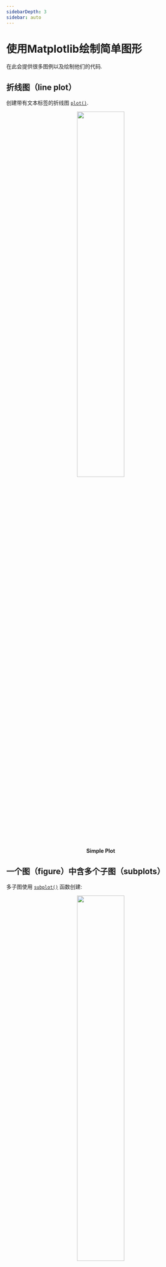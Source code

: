 ```yaml
---
sidebarDepth: 3
sidebar: auto
---
```

# 使用Matplotlib绘制简单图形
在此会提供很多图例以及绘制他们的代码.

## 折线图（line plot）

创建带有文本标签的折线图
[``plot()``](https://matplotlib.org/api/_as_gen/matplotlib.pyplot.plot.html#matplotlib.pyplot.plot).

<center>
  <a href="/gallery/lines_bars_and_markers/simple_plot.html">
    <img style="width: 50%" src="https://matplotlib.org/_images/sphx_glr_simple_plot_0011.png">
  </a>
  <p>
    <b>Simple Plot</b>
  </p>
</center>

## 一个图（figure）中含多个子图（subplots）

多子图使用
[``subplot()``](https://matplotlib.org/api/_as_gen/matplotlib.pyplot.subplot.html#matplotlib.pyplot.subplot) 函数创建:

<center>
  <a href="/gallery/subplots_axes_and_figures/subplot.html">
    <img style="width: 50%" src="https://matplotlib.org/_images/sphx_glr_subplot_0011.png">
  </a>
  <p>
    <b>Subplot</b>
  </p>
</center>

## 图像显示（image）

可以使用 [``imshow()``](https://matplotlib.org/api/_as_gen/matplotlib.pyplot.imshow.html#matplotlib.pyplot.imshow) 函数来显示图像.

<center>
  <a href="/gallery/images_contours_and_fields/image_demo.html">
    <img style="width: 50%" src="https://matplotlib.org/_images/sphx_glr_image_demo_0031.png">
  </a>
</center>

**Example of using [``imshow()``](https://matplotlib.org/api/_as_gen/matplotlib.pyplot.imshow.html#matplotlib.pyplot.imshow) to display a CT scan**

## 热力图（pcolormesh）与等高线（contour）

 函数[``pcolormesh()``](https://matplotlib.org/api/_as_gen/matplotlib.pyplot.pcolormesh.html#matplotlib.pyplot.pcolormesh) 可以使用色彩来描绘横坐标间隔一致或不一致的二维向量。
 函数[``contour()``](https://matplotlib.org/api/_as_gen/matplotlib.pyplot.contour.html#matplotlib.pyplot.contour)与其类似:

<center>
  <a href="/gallery/images_contours_and_fields/pcolormesh_levels.html">
    <img style="width: 50%" src="https://matplotlib.org/_images/sphx_glr_pcolormesh_levels_0011.png">
  </a>
</center>

**Example comparing [``pcolormesh()``](https://matplotlib.org/api/_as_gen/matplotlib.pyplot.pcolormesh.html#matplotlib.pyplot.pcolormesh) and [``contour()``](https://matplotlib.org/api/_as_gen/matplotlib.pyplot.contour.html#matplotlib.pyplot.contour) for plotting two-dimensional data**

## 直方图（Histogram）

函数 [``hist()``](https://matplotlib.org/api/_as_gen/matplotlib.pyplot.hist.html#matplotlib.pyplot.hist) 自动生成直方图，并且返回每bin的数目或概率：

<center>
  <a href="/gallery/statistics/histogram_features.html">
    <img style="width: 50%" src="https://matplotlib.org/_images/sphx_glr_histogram_features_0011.png">
  </a>
  <p>
    <b>Histogram Features</b>
  </p>
</center>

## 折线轨迹（Paths）

matplotlib中用于折线处理的类主要是[``matplotlib.path``](https://matplotlib.org/api/path_api.html#module-matplotlib.path) ，几乎所有矢量绘图都在绘图管道（drawing pipeline）中使用了折线，虽然无法绘制path实例本身，但也可以使其可视化:

<center>
  <a href="/gallery/shapes_and_collections/path_patch.html">
    <img style="width: 50%" src="https://matplotlib.org/_images/sphx_glr_path_patch_0011.png">
  </a>
  <p>
    <b>Path Patch</b>
  </p>
</center>

## 绘制三维图表

matpltlib三维工具箱(The mplot3d toolkit）能够支持简单的三维图表，其中包括曲面图，线框图，散点图与条形图。 (详见 [Getting started](https://matplotlib.org//toolkits/mplot3d.html#toolkit-mplot3d-tutorial) 与[3D plotting](https://matplotlib.org/gallery/index.html#mplot3d-examples-index))

<center>
  <a href="/gallery/mplot3d/surface3d.html">
    <img style="width: 50%" src="https://matplotlib.org/_images/sphx_glr_surface3d_0011.png">
  </a>
  <p>
    <b>Surface3d</b>
  </p>
</center>

感谢John Porter, Jonathon Taylor, Reinier Heeres, 与 Ben Root 对
``mplot3d``所做出的贡献 . 该工具箱在所有完整版的matpltlib中均已包含，无需再次安装.

## 流量图（Streamplot）

函数[``streamplot()``](https://matplotlib.org/api/_as_gen/matplotlib.pyplot.streamplot.html#matplotlib.pyplot.streamplot)绘制向量场的流量图. 除了简单的绘制流线外, 它还允许您将流线的颜色和（或）线宽映射到单独的参数，例如矢量场的速度或局部强度。

<center>
  <a href="/gallery/images_contours_and_fields/plot_streamplot.html">
    <img style="width: 50%" src="https://matplotlib.org/_images/sphx_glr_plot_streamplot_0011.png">
  </a>
  <p>
    <b>Streamplot with various plotting options.</b>
  </p>
</center>

This feature complements the [``quiver()``](https://matplotlib.org/api/_as_gen/matplotlib.pyplot.quiver.html#matplotlib.pyplot.quiver) function for
plotting vector fields. Thanks to Tom Flannaghan and Tony Yu for adding the
streamplot function.

## 椭圆（Ellipses）

为了凤凰号火星任务[Phoenix](http://www.jpl.nasa.gov/news/phoenix/main.php)(使用matplolib做地面站追踪航天器), 迈克尔·德罗特布姆（Michael Droettboom）以查理·莫阿德（Charlie Moad）的作品为基础，为椭圆弧提供了极其精确的8样条近似(详见[``Arc``](https://matplotlib.org/api/_as_gen/matplotlib.patches.Arc.html#matplotlib.patches.Arc)), 这种椭圆弧其对缩放级别不敏感.

<center>
  <a href="/gallery/shapes_and_collections/ellipse_demo.html">
    <img style="width: 50%" src="https://matplotlib.org/_images/sphx_glr_ellipse_demo_0011.png">
  </a>
  <p>
    <b>Ellipse Demo</b>
  </p>
</center>

## 条形图（Bar charts）

使用 [``bar()``](https://matplotlib.org/api/_as_gen/matplotlib.pyplot.bar.html#matplotlib.pyplot.bar) 函数来创建一个条形图, 其中包括自定义设置，例如错误栏:

<center>
  <a href="/gallery/statistics/barchart_demo.html">
    <img style="width: 50%" src="https://matplotlib.org/_images/sphx_glr_barchart_demo_0011.png">
  </a>
  <p>
    <b>Barchart Demo</b>
  </p>
</center>

你也可以创建多分类累计柱状图（stacked bars）
([bar_stacked.py](https://matplotlib.org/gallery/lines_bars_and_markers/bar_stacked.html)),
或是水平条状态（horizontal bar charts）
([barh.py](https://matplotlib.org/gallery/lines_bars_and_markers/barh.html)).

## 饼图（Pie charts）

函数[``pie()``](https://matplotlib.org/api/_as_gen/matplotlib.pyplot.pie.html#matplotlib.pyplot.pie) 可以创建一个饼图.可选功能包括自动标记面积百分比，从饼图中心爆炸一个或多个楔形以及阴影效果，只需几行代码即可生成此图形。

<center>
  <a href="/gallery/pie_and_polar_charts/pie_features.html">
    <img style="width: 50%" src="https://matplotlib.org/_images/sphx_glr_pie_features_0011.png">
  </a>
  <p>
    <b>Pie Features</b>
  </p>
</center>

## 表格（Tables）

函数[``table()``](https://matplotlib.org/api/_as_gen/matplotlib.pyplot.table.html#matplotlib.pyplot.table) 添加表格到坐标轴上。
<center>
  <a href="/gallery/misc/table_demo.html">
    <img style="width: 50%" src="https://matplotlib.org/_images/sphx_glr_table_demo_0011.png">
  </a>
  <p>
    <b>Table Demo</b>
  </p>
</center>

## 散点图（Scatter plots）

函数 [``scatter()``](https://matplotlib.org/api/_as_gen/matplotlib.pyplot.scatter.html#matplotlib.pyplot.scatter)用于绘制可设置大小及颜色的散点图，本示例绘制了Google股票价格的变化图，散点大小反映了交易量，颜色随时间变化，函数中的alpha为透明度。

<center>
  <a href="/gallery/lines_bars_and_markers/scatter_demo2.html">
    <img style="width: 50%" src="https://matplotlib.org/_images/sphx_glr_scatter_demo2_0011.png">
  </a>
  <p>
    <b>Scatter Demo2</b>
  </p>
</center>

## 图形界面控件（GUI widgets）

Matplotlib提供了一些基本的独立于用户所使用的交互界面的GUI控件, 供用户跨GUI绘图. 详见 [``matplotlib.widgets``](https://matplotlib.org/api/widgets_api.html#module-matplotlib.widgets) 与
[widget examples](https://matplotlib.org/gallery/index.html).

<center>
  <a href="/gallery/widgets/slider_demo.html">
    <img style="width: 50%" src="https://matplotlib.org/_images/sphx_glr_slider_demo_0011.png">
  </a>
  <p>
    <b>Slider and radio-button GUI.</b>
  </p>
</center>

## 曲线色彩填充（Filled curves）

函数 [``fill()``](https://matplotlib.org/api/_as_gen/matplotlib.pyplot.fill.html#matplotlib.pyplot.fill) 可以让你填充曲线与多边形:

<center>
  <a href="/gallery/lines_bars_and_markers/fill.html">
    <img style="width: 50%" src="https://matplotlib.org/_images/sphx_glr_fill_0011.png">
  </a>
  <p>
    <b>Fill</b>
  </p>
</center>

感谢 Andrew Straw 添加了这个函数.

## 时间处理（Date handling）

你可以绘制可设置主次刻度的时间序列。

<center>
  <a href="/gallery/text_labels_and_annotations/date.html">
    <img style="width: 50%" src="https://matplotlib.org/_images/sphx_glr_date_0011.png">
  </a>
  <p>
    <b>Date</b>
  </p>
</center>

详见 [``matplotlib.ticker``](https://matplotlib.org/api/ticker_api.html#module-matplotlib.ticker) and [``matplotlib.dates``](https://matplotlib.org/api/dates_api.html#module-matplotlib.dates).

## 对数图（Log plots）

函数 [``semilogx()``](https://matplotlib.org/api/_as_gen/matplotlib.pyplot.semilogx.html#matplotlib.pyplot.semilogx),
[``semilogy()``](https://matplotlib.org/api/_as_gen/matplotlib.pyplot.semilogy.html#matplotlib.pyplot.semilogy) 与
[``loglog()``](https://matplotlib.org/api/_as_gen/matplotlib.pyplot.loglog.html#matplotlib.pyplot.loglog) 简化了对数图的创建。

<center>
  <a href="/gallery/scales/log_demo.html">
    <img style="width: 50%" src="https://matplotlib.org/_images/sphx_glr_log_demo_0011.png">
  </a>
  <p>
    <b>Log Demo</b>
  </p>
</center>

感谢 Andrew Straw, Darren Dale 与 Gregory Lielens 对log-scaling infrastructure的贡献.

## 极坐标图（Polar plots）

函数 [``polar()``](https://matplotlib.org/api/_as_gen/matplotlib.pyplot.polar.html#matplotlib.pyplot.polar) 可生成极坐标图.

<center>
  <a href="/gallery/pie_and_polar_charts/polar_demo.html">
    <img style="width: 50%" src="https://matplotlib.org/_images/sphx_glr_polar_demo_0011.png">
  </a>
  <p>
    <b>Polar Demo</b>
  </p>
</center>

## 图例（Legends）

函数 [``legend()``](https://matplotlib.org/api/_as_gen/matplotlib.pyplot.legend.html#matplotlib.pyplot.legend) 使用了MATLAB-compatible legend-placement自动生成图例

<center>
  <a href="/gallery/text_labels_and_annotations/legend.html">
    <img style="width: 50%" src="https://matplotlib.org/_images/sphx_glr_legend_0011.png">
  </a>
  <p>
    <b>Legend</b>
  </p>
</center>

感谢 Charles Twardy 添加 legend 函数.

## 文本对象的Tex表示法（TeX-notation for text objects）

下面是Matplotlib的mathtext引擎当前支持的许多TeX表达式的示例。它使用了[FreeType](https://www.freetype.org/)与DejaVu, BaKoMa computer modern, 以及 [STIX](http://www.stixfonts.org)，详见 [``matplotlib.mathtext``](https://matplotlib.org/api/mathtext_api.html#module-matplotlib.mathtext).

<center>
  <a href="/gallery/text_labels_and_annotations/mathtext_examples.html">
    <img style="width: 50%" src="https://matplotlib.org/_images/sphx_glr_mathtext_examples_0011.png">
  </a>
  <p>
    <b>Mathtext Examples</b>
  </p>
</center>

Matplotlib的mathtext架构的实现是独立的，不依赖于 TeX or 以及其他需要安装到电脑的包. 教程详见 [Writing mathematical expressions](https://matplotlib.org//text/mathtext.html).

## 原生Tex渲染（Native TeX rendering）

尽管Matplotlib原生的渲染引擎已非常强大，但有时你还可能需要TeX. Matplotlib可通过 *usetex*选项支持第三方TeX字符渲染。

<center>
  <a href="/gallery/text_labels_and_annotations/tex_demo.html">
    <img style="width: 50%" src="https://matplotlib.org/_images/sphx_glr_tex_demo_0011.png">
  </a>
  <p>
    <b>Tex Demo</b>
  </p>
</center>

## 脑电图图形界面（EEG GUI）

你可以将Matplotlib的界面插入到pygtk, wx, Tk, Qt，PyQt中去.以下是EEG界面[pbrain](https://github.com/nipy/pbrain)的截图。

![eeg_small](https://matplotlib.org/_images/eeg_small.png)

下方的数轴使用了 [``specgram()``](https://matplotlib.org/api/_as_gen/matplotlib.pyplot.specgram.html#matplotlib.pyplot.specgram)
绘制了脑电图的一个通道的频谱图。

以下是将Matplotlib插入到不同界面的方式:

- [Embedding in GTK3](https://matplotlib.org/gallery/user_interfaces/embedding_in_gtk3_sgskip.html)
- [Embedding in wx #2](https://matplotlib.org/gallery/user_interfaces/embedding_in_wx2_sgskip.html)
- [Matplotlib With Glade 3](https://matplotlib.org/gallery/user_interfaces/mpl_with_glade3_sgskip.html)
- [Embedding in Qt](https://matplotlib.org/gallery/user_interfaces/embedding_in_qt_sgskip.html)
- [Embedding in Tk](https://matplotlib.org/gallery/user_interfaces/embedding_in_tk_sgskip.html)

## XKCD风格草图绘制（XKCD-style sketch plots）

Matplotlib 支持名为 ``xkcd``的风格，不过这图没啥用，只能用来玩玩

<center>
  <a href="/gallery/showcase/xkcd.html">
    <img style="width: 50%" src="https://matplotlib.org/_images/sphx_glr_xkcd_0011.png">
  </a>
  <p>
    <b>xkcd</b>
  </p>
</center>

## 子图实例（Subplot example）

可以将不同的图组合到一个图中，以创建功能强大且灵活的数据表示形式。

<center>
  <img style="width: 50%" src="https://matplotlib.org/_images/sphx_glr_sample_plots_001.png">
</center>

``` python
import matplotlib.pyplot as plt
import numpy as np

np.random.seed(19680801)
data = np.random.randn(2, 100)

fig, axs = plt.subplots(2, 2, figsize=(5, 5))
axs[0, 0].hist(data[0])
axs[1, 0].scatter(data[0], data[1])
axs[0, 1].plot(data[0], data[1])
axs[1, 1].hist2d(data[0], data[1])

plt.show()
```

## 下载（Download）

- [Download Python source code: sample_plots.py](https://matplotlib.org/_downloads/6b0f2d1b3dc8d0e75eaa96feb738e947/sample_plots.py)
- [Download Jupyter notebook: sample_plots.ipynb](https://matplotlib.org/_downloads/dcfd63fc031d50e9c085f5dc4aa458b1/sample_plots.ipynb)
